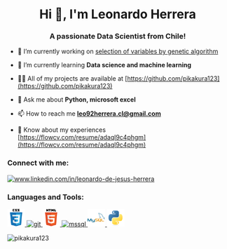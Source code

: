 <h1 align="center">Hi 👋, I'm Leonardo Herrera</h1>
<h3 align="center">A passionate Data Scientist from Chile!</h3>

- 🔭 I’m currently working on [selection of variables by genetic algorithm](https://colab.research.google.com/drive/1XN2uo-I1w1uz9HqWwsvUriIg17aO5VpG?usp=sharing)

- 🌱 I’m currently learning **Data science and machine learning**

- 👨‍💻 All of my projects are available at [https://github.com/pikakura123](https://github.com/pikakura123)

- 💬 Ask me about **Python, microsoft excel**

- 📫 How to reach me **leo92herrera.cl@gmail.com**

- 📄 Know about my experiences [https://flowcv.com/resume/adaql9c4phgm](https://flowcv.com/resume/adaql9c4phgm)

<h3 align="left">Connect with me:</h3>
<p align="left">
<a href="https://linkedin.com/in/www.linkedin.com/in/leonardo-de-jesus-herrera" target="blank"><img align="center" src="https://raw.githubusercontent.com/rahuldkjain/github-profile-readme-generator/master/src/images/icons/Social/linked-in-alt.svg" alt="www.linkedin.com/in/leonardo-de-jesus-herrera" height="30" width="40" /></a>
</p>

<h3 align="left">Languages and Tools:</h3>
<p align="left"> <a href="https://www.w3schools.com/css/" target="_blank" rel="noreferrer"> <img src="https://raw.githubusercontent.com/devicons/devicon/master/icons/css3/css3-original-wordmark.svg" alt="css3" width="40" height="40"/> </a> <a href="https://git-scm.com/" target="_blank" rel="noreferrer"> <img src="https://www.vectorlogo.zone/logos/git-scm/git-scm-icon.svg" alt="git" width="40" height="40"/> </a> <a href="https://www.w3.org/html/" target="_blank" rel="noreferrer"> <img src="https://raw.githubusercontent.com/devicons/devicon/master/icons/html5/html5-original-wordmark.svg" alt="html5" width="40" height="40"/> </a> <a href="https://www.microsoft.com/en-us/sql-server" target="_blank" rel="noreferrer"> <img src="https://www.svgrepo.com/show/303229/microsoft-sql-server-logo.svg" alt="mssql" width="40" height="40"/> </a> <a href="https://www.mysql.com/" target="_blank" rel="noreferrer"> <img src="https://raw.githubusercontent.com/devicons/devicon/master/icons/mysql/mysql-original-wordmark.svg" alt="mysql" width="40" height="40"/> </a> <a href="https://www.python.org" target="_blank" rel="noreferrer"> <img src="https://raw.githubusercontent.com/devicons/devicon/master/icons/python/python-original.svg" alt="python" width="40" height="40"/> </a> </p>

<p><img align="center" src="https://github-readme-stats.vercel.app/api/top-langs?username=pikakura123&show_icons=true&locale=en&layout=compact" alt="pikakura123" /></p>
